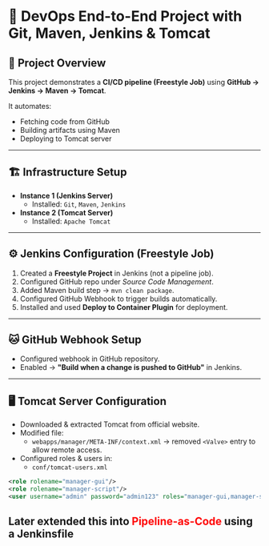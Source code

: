 # 🚀 DevOps End-to-End Project with Git, Maven, Jenkins & Tomcat

## 📌 Project Overview  
This project demonstrates a **CI/CD pipeline (Freestyle Job)** using **GitHub → Jenkins → Maven → Tomcat**.  

It automates:  
- Fetching code from GitHub  
- Building artifacts using Maven  
- Deploying to Tomcat server


---

## 🏗️ Infrastructure Setup  
- **Instance 1 (Jenkins Server)**  
  - Installed: `Git`, `Maven`, `Jenkins`  
- **Instance 2 (Tomcat Server)**  
  - Installed: `Apache Tomcat`

---

## ⚙️ Jenkins Configuration (Freestyle Job)  
1. Created a **Freestyle Project** in Jenkins (not a pipeline job).  
2. Configured GitHub repo under *Source Code Management*.  
3. Added Maven build step → `mvn clean package`.  
4. Configured GitHub Webhook to trigger builds automatically.  
5. Installed and used **Deploy to Container Plugin** for deployment.  


---

## 🐱 GitHub Webhook Setup  
- Configured webhook in GitHub repository.  
- Enabled → **"Build when a change is pushed to GitHub"** in Jenkins.  

---

## 🖥️ Tomcat Server Configuration  
- Downloaded & extracted Tomcat from official website.  
- Modified file:  
  - `webapps/manager/META-INF/context.xml` → removed `<Valve>` entry to allow remote access.  
- Configured roles & users in:  
  - `conf/tomcat-users.xml`  

```xml
<role rolename="manager-gui"/>
<role rolename="manager-script"/>
<user username="admin" password="admin123" roles="manager-gui,manager-script"/>
```


<h2>Later extended this into <font color="red">Pipeline-as-Code</font> using a Jenkinsfile</h2>

